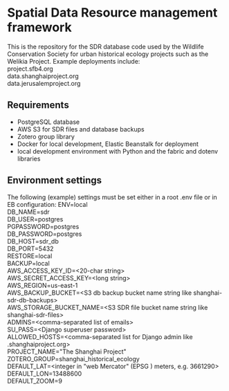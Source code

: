 
# Spatial Data Resource management framework
This is the repository for the SDR database code used by the Wildlife Conservation Society for urban historical 
ecology projects such as the Welikia Project. Example deployments include:  
project.sfb4.org  
data.shanghaiproject.org  
data.jerusalemproject.org
## Requirements
 - PostgreSQL database
 - AWS S3 for SDR files and database backups
 - Zotero group library
 - Docker for local development, Elastic Beanstalk for deployment
 - local development environment with Python and the fabric and dotenv libraries
## Environment settings
The following (example) settings must be set either in a root .env file or in EB configuration:
ENV=local  
DB_NAME=sdr  
DB_USER=postgres  
PGPASSWORD=postgres  
DB_PASSWORD=postgres  
DB_HOST=sdr_db  
DB_PORT=5432  
RESTORE=local  
BACKUP=local  
AWS_ACCESS_KEY_ID=\<20-char string\>  
AWS_SECRET_ACCESS_KEY=\<long string\>  
AWS_REGION=us-east-1  
AWS_BACKUP_BUCKET=\<S3 db backup bucket name string like shanghai-sdr-db-backups\>  
AWS_STORAGE_BUCKET_NAME=\<S3 SDR file bucket name string like shanghai-sdr-files\>  
ADMINS=\<comma-separated list of emails\>  
SU_PASS=\<Django superuser password\>  
ALLOWED_HOSTS=\<comma-separated list for Django admin like .shanghaiproject.org\>  
PROJECT_NAME="The Shanghai Project"  
ZOTERO_GROUP=shanghai_historical_ecology  
DEFAULT_LAT=\<integer in "web Mercator" (EPSG ) meters, e.g. 3661290\>  
DEFAULT_LON=13488600  
DEFAULT_ZOOM=9